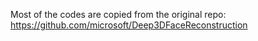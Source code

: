 Most of the codes are copied from the original repo: https://github.com/microsoft/Deep3DFaceReconstruction
